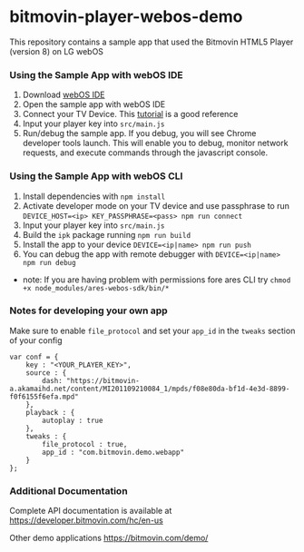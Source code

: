 # bitmovin-player-webos-demo
This repository contains a sample app that used the Bitmovin HTML5 Player (version 8) on LG webOS

### Using the Sample App with webOS IDE

1. Download [webOS IDE](http://webostv.developer.lge.com/sdk/download/download-sdk/)
2. Open the sample app with webOS IDE
3. Connect your TV Device. This [tutorial](http://webostv.developer.lge.com/develop/app-test/) is a good reference
4. Input your player key into `src/main.js`
5. Run/debug the sample app. If you debug, you will see Chrome developer tools launch. This will enable you to debug, monitor network requests, and execute commands through the javascript console.

### Using the Sample App with webOS CLI

1. Install dependencies with `npm install`
2. Activate developer mode on your TV device and use passphrase to run `DEVICE_HOST=<ip> KEY_PASSPHRASE=<pass> npm run connect`
4. Input your player key into `src/main.js`
5. Build the `ipk` package running `npm run build`
6. Install the app to your device `DEVICE=<ip|name> npm run push`
7. You can debug the app with remote debugger with `DEVICE=<ip|name> npm run debug`

* note: If you are having problem with permissions fore ares CLI try `chmod +x node_modules/ares-webos-sdk/bin/*`

### Notes for developing your own app
Make sure to enable `file_protocol` and set your `app_id` in the `tweaks` section of your config

```
var conf = {
	key : "<YOUR_PLAYER_KEY>",
	source : {
		dash: "https://bitmovin-a.akamaihd.net/content/MI201109210084_1/mpds/f08e80da-bf1d-4e3d-8899-f0f6155f6efa.mpd"
	},
	playback : {
		autoplay : true
	},
	tweaks : {
		file_protocol : true,
		app_id : "com.bitmovin.demo.webapp"
	}
};
```

### Additional Documentation

Complete API documentation is available at https://developer.bitmovin.com/hc/en-us

Other demo applications https://bitmovin.com/demo/
